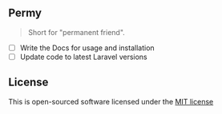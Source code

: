 ## Permy
> Short for "permanent friend".
- [ ] Write the Docs for usage and installation
- [ ] Update code to latest Laravel versions

## License
This is open-sourced software licensed under the [MIT license](http://opensource.org/licenses/MIT)
